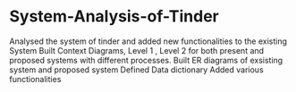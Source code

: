 # System-Analysis-of-Tinder
Analysed the system of tinder and added new functionalities to the existing System 
Built Context Diagrams, Level 1 , Level 2 for both present and proposed systems with different processes.
Built ER diagrams of exsisting system and proposed system
Defined Data dictionary
Added various functionalities
